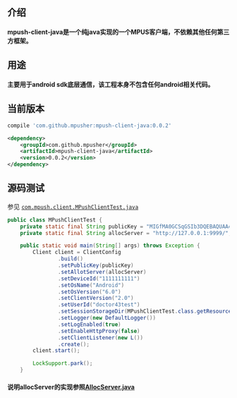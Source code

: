 ## 介绍
#### mpush-client-java是一个纯java实现的一个MPUS客户端，不依赖其他任何第三方框架。

## 用途
#### 主要用于android sdk底层通信，该工程本身不包含任何android相关代码。

## 当前版本

```groovy
compile 'com.github.mpusher:mpush-client-java:0.0.2'
```

```xml
<dependency>
    <groupId>com.github.mpusher</groupId>
    <artifactId>mpush-client-java</artifactId>
    <version>0.0.2</version>
</dependency>
```

## 源码测试

参见 [`com.mpush.client.MPushClientTest.java`](https://github.com/mpusher/mpush-client-java/blob/master/src/test/java/com/mpush/client/MPushClientTest.java)
```java
public class MPushClientTest {
    private static final String publicKey = "MIGfMA0GCSqGSIb3DQEBAQUAA4GNADCBiQKBgQCghPCWCobG8nTD24juwSVataW7iViRxcTkey/B792VZEhuHjQvA3cAJgx2Lv8GnX8NIoShZtoCg3Cx6ecs+VEPD2fBcg2L4JK7xldGpOJ3ONEAyVsLOttXZtNXvyDZRijiErQALMTorcgi79M5uVX9/jMv2Ggb2XAeZhlLD28fHwIDAQAB";//公钥对应服务端的私钥
    private static final String allocServer = "http://127.0.0.1:9999/";//用于获取MPUSH server的ip:port, 用于负载均衡

    public static void main(String[] args) throws Exception {
        Client client = ClientConfig
                .build()
                .setPublicKey(publicKey)
                .setAllotServer(allocServer)
                .setDeviceId("1111111111")
                .setOsName("Android")
                .setOsVersion("6.0")
                .setClientVersion("2.0")
                .setUserId("doctor43test")
                .setSessionStorageDir(MPushClientTest.class.getResource("/").getFile())
                .setLogger(new DefaultLogger())
                .setLogEnabled(true)
                .setEnableHttpProxy(false)
                .setClientListener(new L())
                .create();
        client.start();

        LockSupport.park();
    }
```
#### 说明allocServer的实现参照[AllocServer.java](https://github.com/mpusher/alloc/blob/master/src/main/java/com/shinemo/mpush/alloc/AllocServer.java)
